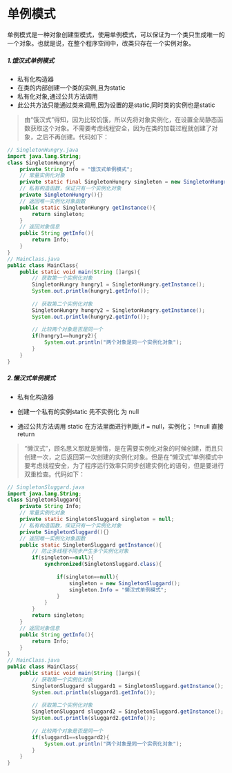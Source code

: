 # 单例模式
单例模式是一种对象创建型模式，使用单例模式，可以保证为一个类只生成唯一的一个对象。也就是说，在整个程序空间中，改类只存在一个实例对象。
##### 1.饿汉式单例模式
* 私有化构造器
* 在类的内部创建一个类的实例,且为static
* 私有化对象,通过公共方法调用
* 此公共方法只能通过类来调用,因为设置的是static,同时类的实例也是static
>由“饿汉式”得知，因为比较饥饿，所以先将对象实例化，在设置全局静态函数获取这个对象。不需要考虑线程安全，因为在类的加载过程就创建了对象，之后不再创建。代码如下：
```java
// SingletonHungry.java
import java.lang.String;
class SingletonHungry{
	private String Info = "饿汉式单例模式";
	// 常量实例化对象
	private static final SingletonHungry singleton = new SingletonHungry();
	// 私有构造函数，保证只有一个实例化对象
	private SingletonHungry(){}
	// 返回唯一实例化对象函数
	public static SingletonHungry getInstance(){
		return singleton;
	}
	// 返回对象信息
	public String getInfo(){
		return Info;
	}
}
// MainClass.java
public class MainClass{
	public static void main(String []args){
		// 获取第一个实例化对象
		SingletonHungry hungry1 = SingletonHungry.getInstance();
		System.out.println(hungry1.getInfo());
		
		// 获取第二个实例化对象
		SingletonHungry hungry2 = SingletonHungry.getInstance();
		System.out.println(hungry2.getInfo());
		
		// 比较两个对象是否是同一个
		if(hungry1==hungry2){
			System.out.println("两个对象是同一个实例化对象");
		}
	}
}
```
##### 2.懒汉式单例模式
* 私有化构造器

* 创建一个私有的实例static 先不实例化 为 null

* 通过公共方法调用 static 在方法里面进行判断,if = null，实例化； !=null 直接return
>“懒汉式”，顾名思义那就是懒惰，是在需要实例化对象的时候创建，而且只创建一次，之后返回第一次创建的实例化对象。但是在“懒汉式”单例模式中要考虑线程安全，为了程序运行效率只同步创建实例化的语句，但是要进行双重检查。代码如下：
```java
// SingletonSluggard.java
import java.lang.String;
class SingletonSluggard{
	private String Info;
	// 常量实例化对象
	private static SingletonSluggard singleton = null;
	// 私有构造函数，保证只有一个实例化对象
	private SingletonSluggard(){}
	// 返回唯一实例化对象函数
	public static SingletonSluggard getInstance(){
		// 防止多线程不同步产生多个实例化对象
		if(singleton==null){
			synchronized(SingletonSluggard.class){
				
				if(singleton==null){
					singleton = new SingletonSluggard();
					singleton.Info = "懒汉式单例模式";
				}
			}
		}
		return singleton;
	}
	// 返回对象信息
	public String getInfo(){
		return Info;
	}
}
// MainClass.java
public class MainClass{
	public static void main(String []args){
		// 获取第一个实例化对象
		SingletonSluggard sluggard1 = SingletonSluggard.getInstance();
		System.out.println(sluggard1.getInfo());
		
		// 获取第二个实例化对象
		SingletonSluggard sluggard2 = SingletonSluggard.getInstance();
		System.out.println(sluggard2.getInfo());
		
		// 比较两个对象是否是同一个
		if(sluggard1==sluggard2){
			System.out.println("两个对象是同一个实例化对象");
		}
	}
}
```